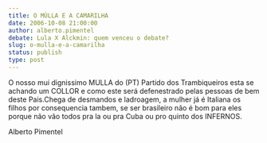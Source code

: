 ```yaml
---
title: O MÚLLA E A CAMARILHA
date: 2006-10-08 21:00:00
author: alberto.pimentel
debate: Lula X Alckmin: quem venceu o debate?
slug: o-mulla-e-a-camarilha
status: publish 
type: post
---
```


O nosso mui dignissimo MULLA do (PT) Partido dos Trambiqueiros esta se achando um COLLOR e como este será defenestrado pelas pessoas de bem deste Pais.Chega de desmandos e ladroagem, a mulher já é Italiana os filhos por consequencia tambem, se ser brasileiro não é bom para eles porque não vão todos pra la ou pra Cuba ou pro quinto dos INFERNOS.


Alberto Pimentel


